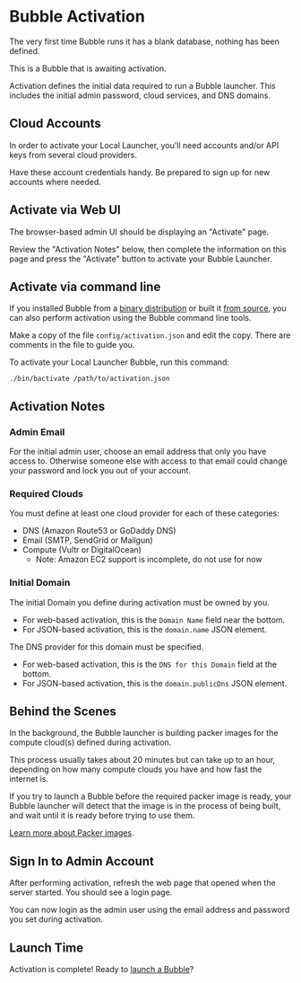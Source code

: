 Bubble Activation
=================
The very first time Bubble runs it has a blank database, nothing has been defined.

This is a Bubble that is awaiting activation.

Activation defines the initial data required to run a Bubble launcher. This includes the initial admin password,
cloud services, and DNS domains.

## Cloud Accounts
In order to activate your Local Launcher, you'll need accounts and/or API keys from several cloud providers.

Have these account credentials handy. Be prepared to sign up for new accounts where needed.

## Activate via Web UI
The browser-based admin UI should be displaying an "Activate" page.

Review the "Activation Notes" below, then complete the information on this page and press the "Activate" button
to activate your Bubble Launcher. 

## Activate via command line
If you installed Bubble from a [binary distribution](run-binary.md) or built it [from source](dev.md),
you can also perform activation using the Bubble command line tools.

Make a copy of the file `config/activation.json` and edit the copy. There are comments in the file to guide you.

To activate your Local Launcher Bubble, run this command:

    ./bin/bactivate /path/to/activation.json

## Activation Notes

### Admin Email
For the initial admin user, choose an email address that only you have access to. Otherwise someone else
with access to that email could change your password and lock you out of your account. 

### Required Clouds
You must define at least one cloud provider for each of these categories:
  * DNS (Amazon Route53 or GoDaddy DNS)
  * Email (SMTP, SendGrid or Mailgun)
  * Compute (Vultr or DigitalOcean)
    * Note: Amazon EC2 support is incomplete, do not use for now

### Initial Domain
The initial Domain you define during activation must be owned by you.
 * For web-based activation, this is the `Domain Name` field near the bottom.
 * For JSON-based activation, this is the `domain.name` JSON element.

The DNS provider for this domain must be specified.
 * For web-based activation, this is the `DNS for this Domain` field at the bottom.
 * For JSON-based activation, this is the `domain.publicDns` JSON element.

## Behind the Scenes
In the background, the Bubble launcher is building packer images for the compute cloud(s) defined during activation.

This process usually takes about 20 minutes but can take up to an hour, depending on how many compute clouds you have
and how fast the internet is.

If you try to launch a Bubble before the required packer image is ready, your Bubble launcher will detect that the image
is in the process of being built, and wait until it is ready before trying to use them.

[Learn more about Packer images](packer.md).

## Sign In to Admin Account
After performing activation, refresh the web page that opened when the server started. You should see a login page.

You can now login as the admin user using the email address and password you set during activation.

## Launch Time
Activation is complete! Ready to [launch a Bubble](launch-node.md)?
